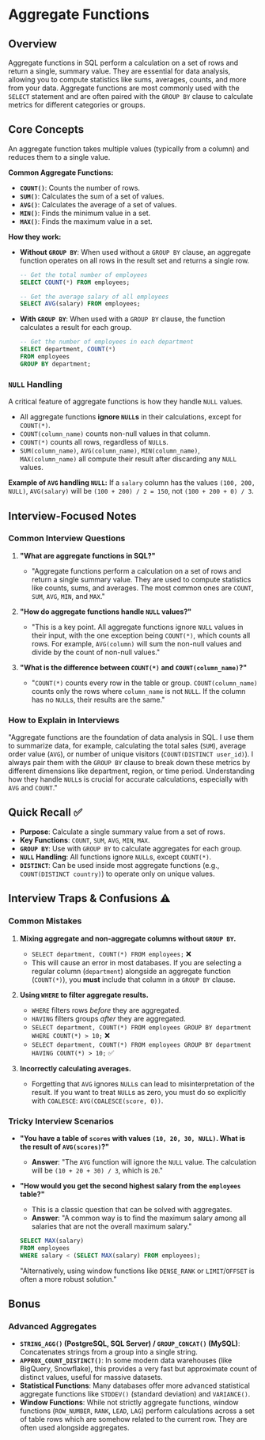 # Aggregate Functions

## Overview
Aggregate functions in SQL perform a calculation on a set of rows and return a single, summary value. They are essential for data analysis, allowing you to compute statistics like sums, averages, counts, and more from your data. Aggregate functions are most commonly used with the `SELECT` statement and are often paired with the `GROUP BY` clause to calculate metrics for different categories or groups.

## Core Concepts

An aggregate function takes multiple values (typically from a column) and reduces them to a single value.

**Common Aggregate Functions:**
-   **`COUNT()`**: Counts the number of rows.
-   **`SUM()`**: Calculates the sum of a set of values.
-   **`AVG()`**: Calculates the average of a set of values.
-   **`MIN()`**: Finds the minimum value in a set.
-   **`MAX()`**: Finds the maximum value in a set.

**How they work:**
-   **Without `GROUP BY`**: When used without a `GROUP BY` clause, an aggregate function operates on all rows in the result set and returns a single row.
    ```sql
    -- Get the total number of employees
    SELECT COUNT(*) FROM employees;

    -- Get the average salary of all employees
    SELECT AVG(salary) FROM employees;
    ```
-   **With `GROUP BY`**: When used with a `GROUP BY` clause, the function calculates a result for each group.
    ```sql
    -- Get the number of employees in each department
    SELECT department, COUNT(*)
    FROM employees
    GROUP BY department;
    ```

### `NULL` Handling
A critical feature of aggregate functions is how they handle `NULL` values.
-   All aggregate functions **ignore `NULL`s** in their calculations, except for `COUNT(*)`.
-   `COUNT(column_name)` counts non-null values in that column.
-   `COUNT(*)` counts all rows, regardless of `NULL`s.
-   `SUM(column_name)`, `AVG(column_name)`, `MIN(column_name)`, `MAX(column_name)` all compute their result after discarding any `NULL` values.

**Example of `AVG` handling `NULL`:**
If a `salary` column has the values `(100, 200, NULL)`, `AVG(salary)` will be `(100 + 200) / 2 = 150`, not `(100 + 200 + 0) / 3`.

## Interview-Focused Notes

### Common Interview Questions

1.  **"What are aggregate functions in SQL?"**
    -   "Aggregate functions perform a calculation on a set of rows and return a single summary value. They are used to compute statistics like counts, sums, and averages. The most common ones are `COUNT`, `SUM`, `AVG`, `MIN`, and `MAX`."

2.  **"How do aggregate functions handle `NULL` values?"**
    -   "This is a key point. All aggregate functions ignore `NULL` values in their input, with the one exception being `COUNT(*)`, which counts all rows. For example, `AVG(column)` will sum the non-null values and divide by the count of non-null values."

3.  **"What is the difference between `COUNT(*)` and `COUNT(column_name)`?"**
    -   "`COUNT(*)` counts every row in the table or group. `COUNT(column_name)` counts only the rows where `column_name` is not `NULL`. If the column has no `NULL`s, their results are the same."

### How to Explain in Interviews
"Aggregate functions are the foundation of data analysis in SQL. I use them to summarize data, for example, calculating the total sales (`SUM`), average order value (`AVG`), or number of unique visitors (`COUNT(DISTINCT user_id)`). I always pair them with the `GROUP BY` clause to break down these metrics by different dimensions like department, region, or time period. Understanding how they handle `NULL`s is crucial for accurate calculations, especially with `AVG` and `COUNT`."

## Quick Recall ✅

-   **Purpose**: Calculate a single summary value from a set of rows.
-   **Key Functions**: `COUNT`, `SUM`, `AVG`, `MIN`, `MAX`.
-   **`GROUP BY`**: Use with `GROUP BY` to calculate aggregates for each group.
-   **`NULL` Handling**: All functions ignore `NULL`s, except `COUNT(*)`.
-   **`DISTINCT`**: Can be used inside most aggregate functions (e.g., `COUNT(DISTINCT country)`) to operate only on unique values.

## Interview Traps & Confusions ⚠️

### Common Mistakes

1.  **Mixing aggregate and non-aggregate columns without `GROUP BY`.**
    -   `SELECT department, COUNT(*) FROM employees;` ❌
    -   This will cause an error in most databases. If you are selecting a regular column (`department`) alongside an aggregate function (`COUNT(*)`), you **must** include that column in a `GROUP BY` clause.

2.  **Using `WHERE` to filter aggregate results.**
    -   `WHERE` filters rows *before* they are aggregated.
    -   `HAVING` filters groups *after* they are aggregated.
    -   `SELECT department, COUNT(*) FROM employees GROUP BY department WHERE COUNT(*) > 10;` ❌
    -   `SELECT department, COUNT(*) FROM employees GROUP BY department HAVING COUNT(*) > 10;` ✅

3.  **Incorrectly calculating averages.**
    -   Forgetting that `AVG` ignores `NULL`s can lead to misinterpretation of the result. If you want to treat `NULL`s as zero, you must do so explicitly with `COALESCE`: `AVG(COALESCE(score, 0))`.

### Tricky Interview Scenarios

-   **"You have a table of `scores` with values `(10, 20, 30, NULL)`. What is the result of `AVG(scores)`?"**
    -   **Answer**: "The `AVG` function will ignore the `NULL` value. The calculation will be `(10 + 20 + 30) / 3`, which is `20`."

-   **"How would you get the second highest salary from the `employees` table?"**
    -   This is a classic question that can be solved with aggregates.
    -   **Answer**: "A common way is to find the maximum salary among all salaries that are not the overall maximum salary."
    ```sql
    SELECT MAX(salary)
    FROM employees
    WHERE salary < (SELECT MAX(salary) FROM employees);
    ```
    "Alternatively, using window functions like `DENSE_RANK` or `LIMIT`/`OFFSET` is often a more robust solution."

## Bonus

### Advanced Aggregates
-   **`STRING_AGG()` (PostgreSQL, SQL Server) / `GROUP_CONCAT()` (MySQL)**: Concatenates strings from a group into a single string.
-   **`APPROX_COUNT_DISTINCT()`**: In some modern data warehouses (like BigQuery, Snowflake), this provides a very fast but approximate count of distinct values, useful for massive datasets.
-   **Statistical Functions**: Many databases offer more advanced statistical aggregate functions like `STDDEV()` (standard deviation) and `VARIANCE()`.
-   **Window Functions**: While not strictly aggregate functions, window functions (`ROW_NUMBER`, `RANK`, `LEAD`, `LAG`) perform calculations across a set of table rows which are somehow related to the current row. They are often used alongside aggregates.
